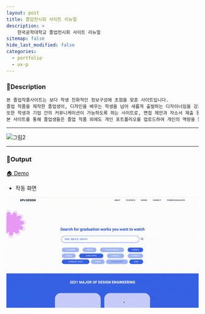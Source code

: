 ```yaml
---
layout: post
title: 졸업전시회 사이트 리뉴얼
description: >
    한국공학대학교 졸업전시회 사이트 리뉴얼
sitemap: false
hide_last_modified: false
categories:
  - portfolio
  - ux-p
---
```


<!-- ### 졸업전시회 사이트 리뉴얼-UX -->
### 📝Description
~~~html
본 졸업작품사이트는 보다 학생 친화적인 정보구성에 초점을 맞춘 사이트입니다.
졸업 작품을 제작한 졸업생이, 디자인을 배우는 학생을 넘어 새롭게 출발하는 디자이너임을 강조합니다.
또한 학생과 기업 간의 커뮤니케이션이 가능하도록 하는 사이트로, 면접 제안과 자소서 제출 등의 기능을 제공합니다.
본 사이트를 통해 졸업생들은 졸업 작품 외에도 개인 포트폴리오를 업로드하여 개인의 역량을 뽐낼 수 있습니다.  
~~~
----

![그림2](/assets/img/pofol/zolzak-site/zolzak-site.png)

----

### 📌Output

[🏠 Demo](https://su-aj815.github.io/Graduation-Works-Site/)

+ 작동 화면

![그림1](/assets/img/pofol/zolzak-site/zolzak-site.gif)



[About]: /about/#my-project

